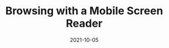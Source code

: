 ---
date: 2021-10-05
publisher: tetralogical
tags:
  - accessibility
  - user-agents
  - assistive-tech
  - browsing
target_url: https://tetralogical.com/blog/2021/10/05/browsing-with-a-mobile-screen-reader/
title: Browsing with a Mobile Screen Reader
---